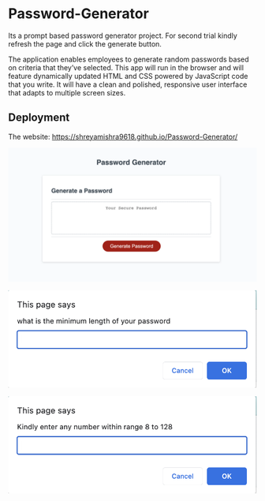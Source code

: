 # Password-Generator
Its a prompt based password generator project. </b>
For second trial kindly refresh the page and click the generate button.</b>

 The application enables employees to generate random passwords based on criteria that they’ve selected. This app will run in the browser and will feature dynamically updated HTML and CSS powered by JavaScript code that you write. It will have a clean and polished, responsive user interface that adapts to multiple screen sizes.
 
 ## Deployment
The website: https://shreyamishra9618.github.io/Password-Generator/

![Alt images of the website](./images/main-screen.png "Main Screen") </b>

![Alt images of the website](./images/promt-1.png "Prompt-1 out of many") </b>

![Alt images of the website](./images/promt-2.png "Prompt-2 out of many") </b>



